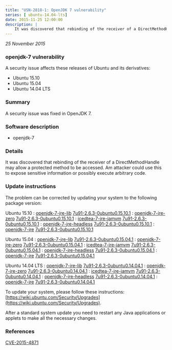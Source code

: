 ```yaml
---
title: "USN-2818-1: OpenJDK 7 vulnerability"
series: [ ubuntu-14.04-lts]
date: 2015-11-25 12:00:00
description: |
    It was discovered that rebinding of the receiver of a DirectMethodHandle may allow a protected method to be accessed. Am attacker could use this to expose sensitive information or possibly execute arbitrary code. 
--- 
```

 
 

*25 November 2015*

### openjdk-7 vulnerability

A security issue affects these releases of Ubuntu and its derivatives:

* Ubuntu 15.10
* Ubuntu 15.04
* Ubuntu 14.04 LTS

### Summary

A security issue was fixed in OpenJDK 7. 

### Software description

* openjdk-7 

### Details

It was discovered that rebinding of the receiver of a DirectMethodHandle may allow a protected method to be accessed. Am attacker could use this to expose sensitive information or possibly execute arbitrary code. 

### Update instructions

The problem can be corrected by updating your system to the following package version:

Ubuntu 15.10
 : [openjdk-7-jre-lib](https://launchpad.net/ubuntu/+source/openjdk-7) <span> [7u91-2.6.3-0ubuntu0.15.10.1](https://launchpad.net/ubuntu/+source/openjdk-7/7u91-2.6.3-0ubuntu0.15.10.1) </span> 
 : [openjdk-7-jre-zero](https://launchpad.net/ubuntu/+source/openjdk-7) <span> [7u91-2.6.3-0ubuntu0.15.10.1](https://launchpad.net/ubuntu/+source/openjdk-7/7u91-2.6.3-0ubuntu0.15.10.1) </span> 
 : [icedtea-7-jre-jamvm](https://launchpad.net/ubuntu/+source/openjdk-7) <span> [7u91-2.6.3-0ubuntu0.15.10.1](https://launchpad.net/ubuntu/+source/openjdk-7/7u91-2.6.3-0ubuntu0.15.10.1) </span> 
 : [openjdk-7-jre-headless](https://launchpad.net/ubuntu/+source/openjdk-7) <span> [7u91-2.6.3-0ubuntu0.15.10.1](https://launchpad.net/ubuntu/+source/openjdk-7/7u91-2.6.3-0ubuntu0.15.10.1) </span> 
 : [openjdk-7-jre](https://launchpad.net/ubuntu/+source/openjdk-7) <span> [7u91-2.6.3-0ubuntu0.15.10.1](https://launchpad.net/ubuntu/+source/openjdk-7/7u91-2.6.3-0ubuntu0.15.10.1) </span> 

Ubuntu 15.04
 : [openjdk-7-jre-lib](https://launchpad.net/ubuntu/+source/openjdk-7) <span> [7u91-2.6.3-0ubuntu0.15.04.1](https://launchpad.net/ubuntu/+source/openjdk-7/7u91-2.6.3-0ubuntu0.15.04.1) </span> 
 : [openjdk-7-jre-zero](https://launchpad.net/ubuntu/+source/openjdk-7) <span> [7u91-2.6.3-0ubuntu0.15.04.1](https://launchpad.net/ubuntu/+source/openjdk-7/7u91-2.6.3-0ubuntu0.15.04.1) </span> 
 : [icedtea-7-jre-jamvm](https://launchpad.net/ubuntu/+source/openjdk-7) <span> [7u91-2.6.3-0ubuntu0.15.04.1](https://launchpad.net/ubuntu/+source/openjdk-7/7u91-2.6.3-0ubuntu0.15.04.1) </span> 
 : [openjdk-7-jre-headless](https://launchpad.net/ubuntu/+source/openjdk-7) <span> [7u91-2.6.3-0ubuntu0.15.04.1](https://launchpad.net/ubuntu/+source/openjdk-7/7u91-2.6.3-0ubuntu0.15.04.1) </span> 
 : [openjdk-7-jre](https://launchpad.net/ubuntu/+source/openjdk-7) <span> [7u91-2.6.3-0ubuntu0.15.04.1](https://launchpad.net/ubuntu/+source/openjdk-7/7u91-2.6.3-0ubuntu0.15.04.1) </span> 

Ubuntu 14.04 LTS
 : [openjdk-7-jre-lib](https://launchpad.net/ubuntu/+source/openjdk-7) <span> [7u91-2.6.3-0ubuntu0.14.04.1](https://launchpad.net/ubuntu/+source/openjdk-7/7u91-2.6.3-0ubuntu0.14.04.1) </span> 
 : [openjdk-7-jre-zero](https://launchpad.net/ubuntu/+source/openjdk-7) <span> [7u91-2.6.3-0ubuntu0.14.04.1](https://launchpad.net/ubuntu/+source/openjdk-7/7u91-2.6.3-0ubuntu0.14.04.1) </span> 
 : [icedtea-7-jre-jamvm](https://launchpad.net/ubuntu/+source/openjdk-7) <span> [7u91-2.6.3-0ubuntu0.14.04.1](https://launchpad.net/ubuntu/+source/openjdk-7/7u91-2.6.3-0ubuntu0.14.04.1) </span> 
 : [openjdk-7-jre-headless](https://launchpad.net/ubuntu/+source/openjdk-7) <span> [7u91-2.6.3-0ubuntu0.14.04.1](https://launchpad.net/ubuntu/+source/openjdk-7/7u91-2.6.3-0ubuntu0.14.04.1) </span> 
 : [openjdk-7-jre](https://launchpad.net/ubuntu/+source/openjdk-7) <span> [7u91-2.6.3-0ubuntu0.14.04.1](https://launchpad.net/ubuntu/+source/openjdk-7/7u91-2.6.3-0ubuntu0.14.04.1) </span> 

To update your system, please follow these instructions: [https://wiki.ubuntu.com/Security/Upgrades](https://wiki.ubuntu.com/Security/Upgrades).

After a standard system update you need to restart any Java applications or applets to make all the necessary changes. 

### References

 
 [CVE-2015-4871](http://people.ubuntu.com/~ubuntu-security/cve/CVE-2015-4871)
 

